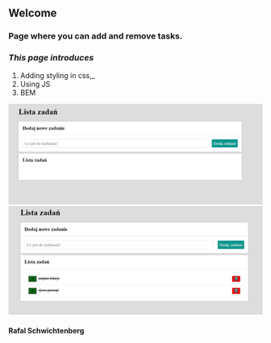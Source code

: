 ﻿## Welcome
### Page where you can add and remove tasks.


### _This page introduces_

1.  Adding styling in css,_
2.  Using JS
3.  BEM

![readme-image](jpg/empty.jpg)
![readme-image](jpg/zadania.jpg)

#### Rafal Schwichtenberg
